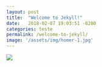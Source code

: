```yaml
---
layout: post
title:  "Welcome to Jekyll!"
date:   2018-02-07 19:03:51 -0200
categories: teste
permalink: /welcome-to-jekyll/
image: '/assets/img/homer-1.jpg'
---
```

<img src="{{ '/assets/img/homer-1.jpg' | prepend: site.baseurl }}">
